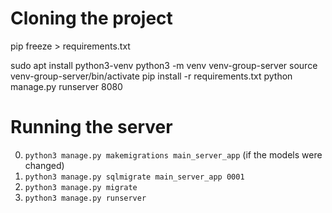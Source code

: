 # Cloning the project

pip freeze > requirements.txt

sudo apt install python3-venv
python3 -m venv venv-group-server
source venv-group-server/bin/activate
pip install -r requirements.txt
python manage.py runserver 8080

# Running the server

0. `python3 manage.py makemigrations main_server_app` (if the models were changed)
1. `python3 manage.py sqlmigrate main_server_app 0001`
2. `python3 manage.py migrate`
3. `python3 manage.py runserver`

